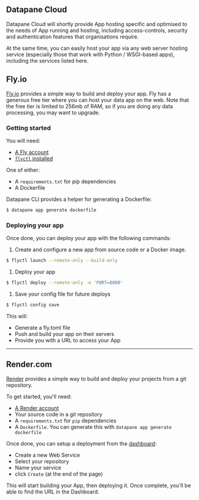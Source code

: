 ## Datapane Cloud

Datapane Cloud will shortly provide App hosting specific and optimised to the needs of App running and hosting, including access-controls, security and authentication features that organisations require.

At the same time, you can easily host your app via any web server hosting service (especially those that work with Python  / WSGI-based apps), including the services listed here.

## Fly.io

[Fly.io](https://fly.io) provides a simple way to build and deploy your app. Fly has a generous free tier where you can host your data app on the web. Note that the free tier is limited to 256mb of RAM, so if you are doing any data processing, you may want to upgrade.

### Getting started

You will need:

- [A Fly account](https://fly.io/app/sign-up)
- [`flyctl` installed](https://fly.io/docs/hands-on/install-flyctl/)

One of either:

- A `requirements.txt` for pip dependencies
- A Dockerfile

Datapane CLI provides a helper for generating a Dockerfile:

```bash
$ datapane app generate dockerfile
```

### Deploying your app

Once done, you can deploy your app with the following commands:

1. Create and configure a new app from source code or a Docker image.
```bash
$ flyctl launch --remote-only --build-only
```
1. Deploy your app
```bash
$ flyctl deploy --remote-only -e 'PORT=8080'
```
1. Save your config file for future deploys
```bash
$ flyctl config save
```

This will:

- Generate a fly.toml file
- Push and build your app on their servers
- Provide you with a URL to access your App

---

## Render.com

[Render](https://render.com/) provides a simple way to build and deploy your projects from a git repository.

To get started, you'll need:

- [A Render account](https://render.com/)
- Your source code in a git repository
- A `requirements.txt` for `pip` dependencies
- A `Dockerfile`. You can generate this with `datapane app generate dockerfile`

Once done, you can setup a deployment from the [dashboard](https://dashboard.render.com/select-repo?type=web):

- Create a new Web Service
- Select your repository
- Name your service
- click `Create` (at the end of the page)

This will start building your App, then deploying it. Once complete, you'll be able to find the URL in the Dashboard.
